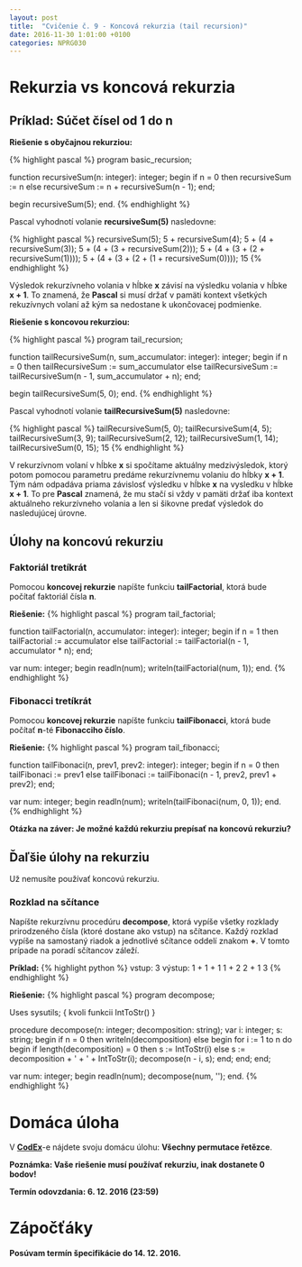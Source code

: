 ```yaml
---
layout: post
title:  "Cvičenie č. 9 - Koncová rekurzia (tail recursion)"
date: 2016-11-30 1:01:00 +0100
categories: NPRG030
---
```


# Rekurzia vs koncová rekurzia

## Príklad: Súčet čísel od 1 do n

**Riešenie s obyčajnou rekurziou:**

{% highlight pascal %}
program basic_recursion;

function recursiveSum(n: integer): integer;
begin
  if n = 0 then
    recursiveSum := n
  else
    recursiveSum := n + recursiveSum(n - 1);
end;

begin
  recursiveSum(5);
end.
{% endhighlight %}

Pascal vyhodnotí volanie **recursiveSum(5)** nasledovne:

{% highlight pascal %}
recursiveSum(5);
5 + recursiveSum(4);
5 + (4 + recursiveSum(3));
5 + (4 + (3 + recursiveSum(2)));
5 + (4 + (3 + (2 + recursiveSum(1))));
5 + (4 + (3 + (2 + (1 + recursiveSum(0))));
15
{% endhighlight %}

Výsledok rekurzívneho volania v hĺbke **x** závisí na výsledku volania v hĺbke **x + 1**.
To znamená, že **Pascal** si musí držať v pamäti kontext všetkých rekuzívnych volaní až kým
sa nedostane k ukončovacej podmienke.

**Riešenie s koncovou rekurziou:**

{% highlight pascal %}
program tail_recursion;

function tailRecursiveSum(n, sum_accumulator: integer): integer;
begin
  if n = 0 then
    tailRecursiveSum := sum_accumulator
  else
    tailRecursiveSum := tailRecursiveSum(n - 1, sum_accumulator + n);
end;

begin
  tailRecursiveSum(5, 0);
end.
{% endhighlight %}

Pascal vyhodnotí volanie **tailRecursiveSum(5)** nasledovne:

{% highlight pascal %}
tailRecursiveSum(5, 0);
tailRecursiveSum(4, 5);
tailRecursiveSum(3, 9);
tailRecursiveSum(2, 12);
tailRecursiveSum(1, 14);
tailRecursiveSum(0, 15);
15
{% endhighlight %}

V rekurzívnom volaní v hĺbke **x** si spočítame aktuálny medzivýsledok, ktorý
potom pomocou parametru predáme rekurzívnemu volaniu do hĺbky **x + 1**. Tým
nám odpadáva priama závislosť výsledku v hĺbke **x** na vysledku v hĺbke **x + 1**.
To pre **Pascal** znamená, že mu stačí si vždy v pamäti držať iba kontext aktuálneho
rekurzívneho volania a len si šikovne predať výsledok do nasledujúcej úrovne.

## Úlohy na koncovú rekurziu

### Faktoriál tretíkrát

Pomocou **koncovej rekurzie** napíšte funkciu **tailFactorial**, ktorá bude počítať faktoriál čísla **n**.

**Riešenie:**
{% highlight pascal %}
program tail_factorial;

function tailFactorial(n, accumulator: integer): integer;
begin
  if n = 1 then
    tailFactorial := accumulator
  else
    tailFactorial := tailFactorial(n - 1, accumulator * n);
end;

var num: integer;
begin
  readln(num);
  writeln(tailFactorial(num, 1));
end.
{% endhighlight %}

### Fibonacci tretíkrát

Pomocou **koncovej rekurzie** napíšte funkciu **tailFibonacci**, ktorá bude počítať **n**-té **Fibonacciho číslo**.

**Riešenie:**
{% highlight pascal %}
program tail_fibonacci;

function tailFibonaci(n, prev1, prev2: integer): integer;
begin
  if n = 0 then
    tailFibonaci := prev1
  else
    tailFibonaci := tailFibonaci(n - 1, prev2, prev1 + prev2);
end;

var num: integer;
begin
  readln(num);
  writeln(tailFibonaci(num, 0, 1));
end.
{% endhighlight %}

**Otázka na záver: Je možné každú rekurziu prepísať na koncovú rekurziu?**

## Ďaľšie úlohy na rekurziu

Už nemusíte používať koncovú rekurziu.

### Rozklad na sčítance

Napíšte rekurzívnu procedúru **decompose**, ktorá vypíše všetky rozklady prirodzeného čísla (ktoré dostane ako vstup) na sčítance.
Každý rozklad vypíše na samostaný riadok a jednotlivé sčítance oddelí znakom **+**.
V tomto prípade na poradí sčítancov záleží.

**Príklad:**
{% highlight python %}
vstup:
3
výstup:
1 + 1 + 1
1 + 2
2 + 1
3
{% endhighlight %}

**Riešenie:**
{% highlight pascal %}
program decompose;

Uses sysutils; { kvoli funkcii IntToStr() }

procedure decompose(n: integer; decomposition: string);
var i: integer;
    s: string;
begin
  if n = 0 then
    writeln(decomposition)
  else begin
    for i := 1 to n do begin
      if length(decomposition) = 0 then
        s := IntToStr(i)
      else
        s := decomposition + ' + ' + IntToStr(i);
      decompose(n - i, s);
    end;
  end;
end;

var num: integer;
begin
  readln(num);
  decompose(num, '');
end.
{% endhighlight %}

# Domáca úloha
V **[CodEx](https://codex.ms.mff.cuni.cz/codex-prg/)**-e nájdete svoju domácu úlohu: **Všechny permutace řetězce**.

**<span class="red">Poznámka: Vaše riešenie musí používať rekurziu, inak dostanete 0 bodov!</span>**

**Termín odovzdania: 6. 12. 2016 (23:59)**

# Zápočťáky

**Posúvam termín špecifikácie do 14. 12. 2016.**
